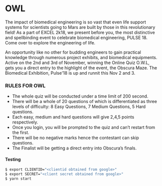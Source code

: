 # OWL

The impact of biomedical engineering is so vast that even life support systems for scientists going to Mars are built by those in this revolutionary field!
As a part of EXCEL 2k18, we present before you, the most distinctive and spellbinding event to celebrate biomedical engineering, PULSE 18.
Come over to explore the engineering of life.

An opportunity like no other for budding engineers to gain practical knowledge through numerous project exhibits, and biomedical equipments. Active on the 2nd and 3rd of November, winning the Online Quiz O.W.L, gets you a direct entry to the highlight of the event, the Obscura Maze.
The Biomedical Exhibition, Pulse'18 is up and runnit this Nov 2 and 3.

### RULES FOR OWL

- The whole quiz will be conducted under a time limit of 200 second.
- There will be a whole of 20 questions of which is differentiated as three levels of difficulty: 8 Easy Questions, 7 Medium Questions, 5 Hard questions.
- Each easy, medium and hard questions will give 2,4,5 points respectively.
- Once you login, you will be prompted to the quiz and can’t restart from the first.
- There will be no negative marks hence the contestant can skip questions.
- The Finalist will be getting a direct entry into Obscura’s finals.

#### Testing

```sh
$ export CLIENTID="<clientid obtained from google>"
$ export SECRET="<client secret obtained from google>"
$ yarn start
```
